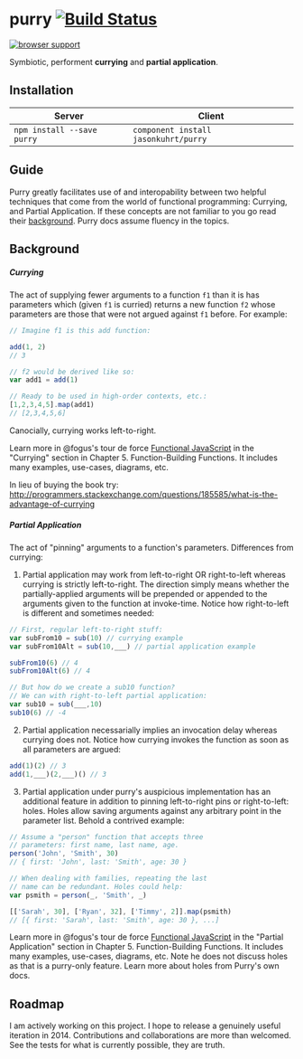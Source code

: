 # purry [![Build Status](https://travis-ci.org/jasonkuhrt/purry.png?branch=master)](https://travis-ci.org/jasonkuhrt/purry)

[![browser support](https://ci.testling.com/jasonkuhrt/purry.png)
](https://ci.testling.com/jasonkuhrt/purry)

  Symbiotic, performent **currying** and **partial application**.



## Installation

Server | Client
-------|--------
`npm install --save purry` | `component install jasonkuhrt/purry`

## Guide

Purry greatly facilitates use of and interopability between two helpful techniques that come from the world of functional programming: Currying, and Partial Application. If these concepts are not familiar to you go read their [background](#background). Purry docs assume fluency in the topics.



## Background

##### Currying
The act of supplying fewer arguments to a function `f1` than it is has parameters which (given `f1` is curried) returns a new function `f2` whose parameters are those that were not argued against `f1` before. For example:
```js
// Imagine f1 is this add function:

add(1, 2)
// 3

// f2 would be derived like so:
var add1 = add(1)

// Ready to be used in high-order contexts, etc.:
[1,2,3,4,5].map(add1)
// [2,3,4,5,6]
```
Canocially, currying works left-to-right.

Learn more in @fogus's tour de force [Functional JavaScript](http://www.functionaljavascript.com/) in the "Currying" section in Chapter 5. Function-Building Functions. It includes many examples, use-cases, diagrams, etc.

In lieu of buying the book try: http://programmers.stackexchange.com/questions/185585/what-is-the-advantage-of-currying

##### Partial Application
The act of "pinning" arguments to a function's parameters. Differences from currying:

1. Partial application may work from left-to-right OR right-to-left whereas currying is strictly left-to-right. The direction simply means whether the partially-applied arguments will be prepended or appended to the arguments given to the function at invoke-time. Notice how right-to-left is different and sometimes needed:
  ```js
  // First, regular left-to-right stuff:
  var subFrom10 = sub(10) // currying example
  var subFrom10Alt = sub(10,___) // partial application example

  subFrom10(6) // 4
  subFrom10Alt(6) // 4

  // But how do we create a sub10 function?
  // We can with right-to-left partial application:
  var sub10 = sub(___,10)
  sub10(6) // -4
  ```

2. Partial application necessarially implies an invocation delay whereas currying does not. Notice how currying invokes the function as soon as all parameters are argued:
  ```js
  add(1)(2) // 3
  add(1,___)(2,___)() // 3
  ```
3. Partial application under purry's auspicious implementation has an additional feature in addition to pinning left-to-right pins or right-to-left: holes. Holes allow saving arguments against any arbitrary point in the parameter list. Behold a contrived example:

  ```js
  // Assume a "person" function that accepts three
  // parameters: first name, last name, age.
  person('John', 'Smith', 30)
  // { first: 'John', last: 'Smith', age: 30 }

  // When dealing with families, repeating the last
  // name can be redundant. Holes could help:
  var psmith = person(_, 'Smith', _)

  [['Sarah', 30], ['Ryan', 32], ['Timmy', 2]].map(psmith)
  // [{ first: 'Sarah', last: 'Smith', age: 30 }, ...]
  ```
  Learn more in @fogus's tour de force [Functional JavaScript](http://www.functionaljavascript.com/) in the "Partial Application" section in Chapter 5. Function-Building Functions. It includes many examples, use-cases, diagrams, etc. Note he does not discuss holes as that is a purry-only feature. Learn more about holes from Purry's own docs.




## Roadmap
  I am actively working on this project. I hope to release a genuinely useful iteration in 2014. Contributions and collaborations are more than welcomed. See the tests for what is currently possible, they are truth.
